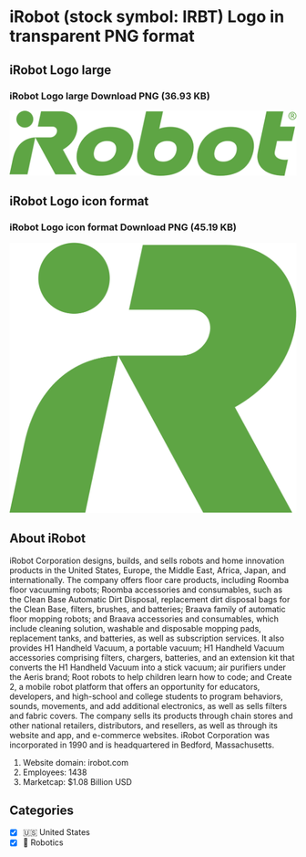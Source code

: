 # iRobot (stock symbol: IRBT) Logo in transparent PNG format

## iRobot Logo large

### iRobot Logo large Download PNG (36.93 KB)

![iRobot Logo large Download PNG (36.93 KB)](/img/orig/IRBT_BIG-84053ee9.png)

## iRobot Logo icon format

### iRobot Logo icon format Download PNG (45.19 KB)

![iRobot Logo icon format Download PNG (45.19 KB)](/img/orig/IRBT-15efa088.png)

## About iRobot

iRobot Corporation designs, builds, and sells robots and home innovation products in the United States, Europe, the Middle East, Africa, Japan, and internationally. The company offers floor care products, including Roomba floor vacuuming robots; Roomba accessories and consumables, such as the Clean Base Automatic Dirt Disposal, replacement dirt disposal bags for the Clean Base, filters, brushes, and batteries; Braava family of automatic floor mopping robots; and Braava accessories and consumables, which include cleaning solution, washable and disposable mopping pads, replacement tanks, and batteries, as well as subscription services. It also provides H1 Handheld Vacuum, a portable vacuum; H1 Handheld Vacuum accessories comprising filters, chargers, batteries, and an extension kit that converts the H1 Handheld Vacuum into a stick vacuum; air purifiers under the Aeris brand; Root robots to help children learn how to code; and Create 2, a mobile robot platform that offers an opportunity for educators, developers, and high-school and college students to program behaviors, sounds, movements, and add additional electronics, as well as sells filters and fabric covers. The company sells its products through chain stores and other national retailers, distributors, and resellers, as well as through its website and app, and e-commerce websites. iRobot Corporation was incorporated in 1990 and is headquartered in Bedford, Massachusetts.

1. Website domain: irobot.com
2. Employees: 1438
3. Marketcap: $1.08 Billion USD


## Categories
- [x] 🇺🇸 United States
- [x] 🤖 Robotics
